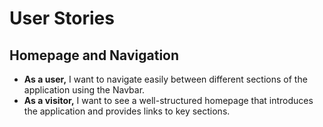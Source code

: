# User Stories

## Homepage and Navigation
- **As a user,** I want to navigate easily between different sections of the application using the Navbar.
- **As a visitor,** I want to see a well-structured homepage that introduces the application and provides links to key sections.
